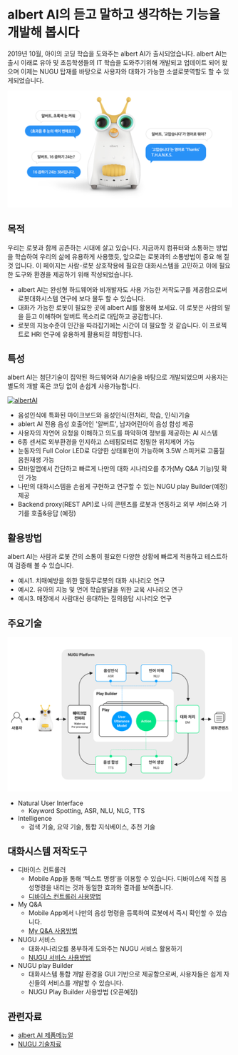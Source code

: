 # albert AI의 듣고 말하고 생각하는 기능을 개발해 봅시다

2019년 10월, 아이의 코딩 학습을 도와주는 albert AI가 출시되었습니다. albert AI는 출시 이래로 유아 및 초등학생들의 IT 학습을 도와주기위해 개발되고 업데이트 되어 왔으며 이제는 NUGU 탑재를 바탕으로 사용자와 대화가 가능한 소셜로봇역할도 할 수 있게되었습니다.

![albert AI](./images/albert01.png)


목적
---
우리는 로봇과 함께 공존하는 시대에 살고 있습니다. 지금까지 컴퓨터와 소통하는 방법을 학습하여 우리의 삶에 유용하게 사용했듯, 앞으로는 로봇과의 소통방법이 중요 해 질 것 입니다. 이 페이지는 사람-로봇 상호작용에 필요한 대화시스템을 고민하고 이에 필요한 도구와 환경을 제공하기 위해 작성되었습니다.
- albert AI는 완성형 하드웨어와 비개발자도 사용 가능한 저작도구를 제공함으로써 로봇대화시스템 연구에 보다 몰두 할 수 있습니다.
- 대화가 가능한 로봇이 필요한 곳에 albert AI를 활용해 보세요. 이 로봇은 사람의 말을 듣고 이해하며 알버트 목소리로 대답하고 공감합니다. 
- 로봇의 지능수준이 인간을 따라잡기에는 시간이 더 필요할 것 같습니다. 이 프로젝트로 HRI 연구에 유용하게 활용되길 희망합니다. 


특성
---
albert AI는 첨단기술이 집약된 하드웨어와 AI기술을 바탕으로 개발되었으며 사용자는 별도의 개발 혹은 코딩 없이 손쉽게 사용가능합니다. 
  
[![albertAI](http://img.youtube.com/vi/BBwEDB0dmBo/0.jpg)](https://youtu.be/BBwEDB0dmBo)
  
- 음성인식에 특화된 마이크보드와 음성인식(전처리, 학습, 인식)기술 
- ablert AI 전용 음성 호출어인 '알버트', 남자어린아이 음성 합성 제공
- 사용자의 자연어 요청을 이해하고 의도를 파악하여 정보를 제공하는 AI 시스템
- 6종 센서로 외부환경을 인지하고 스테핑모터로 정밀한 위치제어 가능
- 눈동자의 Full Color LED로 다양한 상태표현이 가능하며 3.5W 스피커로 고품질 음원재생 가능
- 모바일앱에서 간단하고 빠르게 나만의 대화 시나리오를 추가(My Q&A 기능)및 확인 가능
- 나만의 대화시스템을 손쉽게 구현하고 연구할 수 있는 NUGU play Builder(예정) 제공
- Backend proxy(REST API)로 나의 콘텐츠를 로봇과 연동하고 외부 서비스와 기기를 호출&응답 (예정)


활용방법
---
albert AI는 사람과 로봇 간의 소통이 필요한 다양한 상황에 빠르게 적용하고 테스트하여 검증해 볼 수 있습니다. 
- 예시1. 치매예방을 위한 말동무로봇의 대화 시나리오 연구 
- 예시2. 유아의 지능 및 언어 학습발달을 위한 교육 시나리오 연구
- 예시3. 매장에서 사람대신 응대하는 질의응답 시나리오 연구


주요기술
---
![albert AI 주요기술](./images/albert05.png)

- Natural User Interface
   - Keyword Spotting, ASR, NLU, NLG, TTS
- Intelligence 
   - 검색 기술, 요약 기술, 통합 지식베이스, 추천 기술



대화시스템 저작도구
--
- 디바이스 컨트롤러 
   - Mobile App을 통해 ‘텍스트 명령’을 이용할 수 있습니다. 디바이스에 직접 음성명령을 내리는 것과 동일한 효과와 결과를 보여줍니다.
   - [디바이스 컨트롤러 사용방법](https://github.com/nugualbert/SocialService_DeviceControl)
- My Q&A
   - Mobile App에서 나만의 음성 명령을 등록하여 로봇에서 즉시 확인할 수 있습니다.
   - [My Q&A 사용방법](https://github.com/nugualbert/SocialService_MyQA)
- NUGU 서비스 
   - 대화시나리오를 풍부하게 도와주는 NUGU 서비스 활용하기
   - [NUGU 서비스 사용방법](https://github.com/nugualbert/SocialService_NuguService) 
- NUGU play Builder 
   - 대화시스템 통합 개발 환경을 GUI 기반으로 제공함으로써, 사용자들은 쉽게 자신들의 서비스를 개발할 수 있습니다. 
   - NUGU Play Builder 사용방법 (오픈예정)

관련자료
---
- [albert AI 제품메뉴얼](https://www.nugu.co.kr/static/nugu_albert/)
- [NUGU 기술자료](https://www.slideshare.net/NUGU_developers?utm_campaign=profiletracking&utm_medium=sssite&utm_source=ssslideview)



